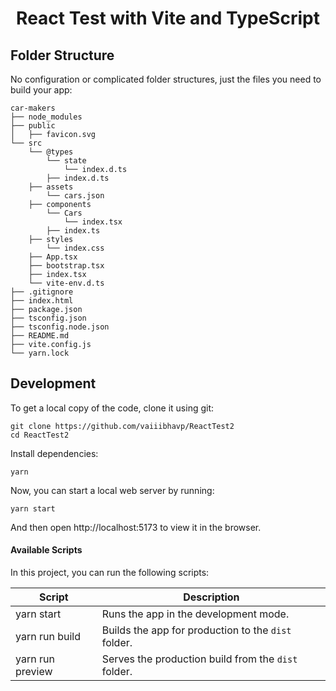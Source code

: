 <h1 align="center">
  React Test with Vite and TypeScript
</h1>

## Folder Structure

No configuration or complicated folder structures, just the files you need to build your app:

```
car-makers
├── node_modules
├── public
│   ├── favicon.svg
└── src
    └── @types
        └── state
            └── index.d.ts
        ├── index.d.ts
    ├── assets
        └── cars.json
    ├── components
        └── Cars
            └── index.tsx
        ├── index.ts
    ├── styles
        └── index.css
    ├── App.tsx
    ├── bootstrap.tsx
    ├── index.tsx
    └── vite-env.d.ts
├── .gitignore
├── index.html
├── package.json
├── tsconfig.json
├── tsconfig.node.json
├── README.md
├── vite.config.js
└── yarn.lock

```

## Development

To get a local copy of the code, clone it using git:

```
git clone https://github.com/vaiiibhavp/ReactTest2
cd ReactTest2
```

Install dependencies:

```
yarn
```

Now, you can start a local web server by running:

```
yarn start
```

And then open http://localhost:5173 to view it in the browser.

#### Available Scripts

In this project, you can run the following scripts:

| Script        | Description                                         |
| ------------- | --------------------------------------------------- |
| yarn start   | Runs the app in the development mode.               |
| yarn run build | Builds the app for production to the `dist` folder. |
| yarn run preview | Serves the production build from the `dist` folder. |
